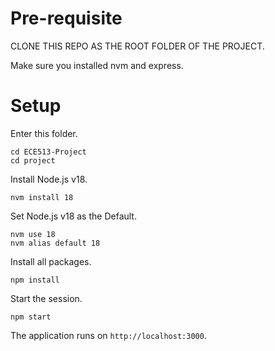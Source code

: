 # Pre-requisite

CLONE THIS REPO AS THE ROOT FOLDER OF THE PROJECT.

Make sure you installed nvm and express.

# Setup

Enter this folder.

```
cd ECE513-Project
cd project
```

Install Node.js v18.

```
nvm install 18
```

Set Node.js v18 as the Default.

```
nvm use 18
nvm alias default 18
```

Install all packages.

```
npm install
```

Start the session.

```
npm start
```

The application runs on `http://localhost:3000`.
